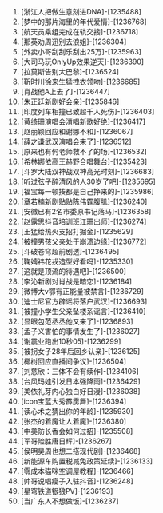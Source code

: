 
1. [浙江人把做生意刻进DNA]-[1235488]
1. [梦中的那片海里的年代爱情]-[1236768]
1. [航天员乘组完成在轨交接]-[1236718]
1. [那英劝周迅别去浪姐]-[1236304]
1. [外卖小哥刮刮乐刮出25万]-[1235963]
1. [大司马玩OnlyUp效果逆天]-[1236390]
1. [拉莫斯告别大巴黎]-[1236524]
1. [靳时川徐来生猛拽衣领吻]-[1236685]
1. [肖战他A上去了]-[1236447]
1. [朱正廷新剧好会亲]-[1235846]
1. [印度列车相撞已致超千人死伤]-[1236403]
1. [黄绮珊演唱会清唱新歌好绝]-[1236417]
1. [赵丽颖回应和谢娜不和]-[1236067]
1. [薛之谦武汉演唱会来了]-[1236512]
1. [原来也有何老师救不了的场]-[1236532]
1. [希林娜依高王赫野合唱舞台]-[1235423]
1. [斗罗大陆双神战双神高光时刻]-[1236683]
1. [听过弦子醉清风的人30岁了吧]-[1235695]
1. [福宝每一顿揍都是自己挣来的]-[1235986]
1. [章若楠新剧贴贴陈伟霆腹肌]-[1236240]
1. [安徽已有2名市委原书记落马]-[1236358]
1. [赵露思抖音培训班江珊出师]-[1236274]
1. [王猛给热火支招打掘金]-[1235629]
1. [被撞男孩父亲处于崩溃边缘]-[1236772]
1. [斗破苍穹超前剧透]-[1236495]
1. [鞠婧祎花戎造型好看吗]-[1235330]
1. [这就是顶流的待遇吧]-[1236500]
1. [李沁新剧对肖战是暗恋]-[1236184]
1. [微博大v鄂有正能量被禁言]-[1236729]
1. [迪士尼官方辟谣将落户武汉]-[1236693]
1. [被撞小学生父亲坠楼系谣言]-[1236410]
1. [显眼包范丞丞他又来了]-[1236893]
1. [孟子义害怕的事情发生了]-[1236027]
1. [谢震业跑出10秒05]-[1236299]
1. [被拐女子28年后回乡认亲]-[1236125]
1. [椰树回应直播间争议]-[1236504]
1. [刘慈欣：三体不会有续作]-[1234106]
1. [台风玛娃引发日本强降雨]-[1236429]
1. [美依礼芽内心独白好日漫]-[1236038]
1. [icon宝蓝大秀霹雳舞]-[1236394]
1. [读心术之猜出你的年龄]-[1235930]
1. [张杰的着魔让人着魔]-[1236380]
1. [中美防长香会如何过招]-[1235508]
1. [军哥险胜唐日辉]-[1236267]
1. [侯明昊周也想二搭现代剧]-[1236468]
1. [新能源车购置税减免政策延续]-[1236133]
1. [零成本猫咪空调屋教程]-[1236466]
1. [帅哥说唱瘦子入驻抖音]-[1236248]
1. [星穹铁道银狼PV]-[1236193]
1. [当广东人不想做饭]-[1236237]